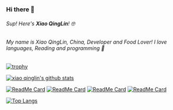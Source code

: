 ### Hi there 👋

###### Sup! Here's **Xiao QingLin**! 🤓 

###### My name is Xiao QingLin, China, Developer and Food Lover! I love languages, Reading and programming 🎈

[![trophy](https://github-profile-trophy.vercel.app/?username=mallowigi&theme=onedark)](https://github.com/ryo-ma/github-profile-trophy)

[![xiao qinglin's github stats](https://github-readme-stats.vercel.app/api?username=xqlip&count_private=true&show_icons=true&theme=radical&show_owner=true)](https://github.com/xqlip)

[![ReadMe Card](https://github-readme-stats.vercel.app/api/pin/?username=xqlip&repo=lin_terminal&theme=onedark)](https://github.com/xqlip/lin_terminal)
[![ReadMe Card](https://github-readme-stats.vercel.app/api/pin/?username=xqlip&repo=tdd&theme=radical)](https://github.com/xqlip/tdd)
[![ReadMe Card](https://github-readme-stats.vercel.app/api/pin/?username=xqlip&repo=geektime-ELK&theme=cobalt)](https://github.com/xqlip/geektime-ELK)
[![ReadMe Card](https://github-readme-stats.vercel.app/api/pin/?username=xqlip&repo=docker_practice&theme=cobalt)](https://github.com/xqlip/docker_practice)




[![Top Langs](https://github-readme-stats.vercel.app/api/top-langs/?username=xqlip&theme=radical)](https://github.com/anuraghazra/github-readme-stats)

<!--
**xqlip/xqlip** is a ✨ _special_ ✨ repository because its `README.md` (this file) appears on your GitHub profile.
Here are some ideas to get you started:

- 🔭 I’m currently working on ...
- 🌱 I’m currently learning ...
- 👯 I’m looking to collaborate on ...
- 🤔 I’m looking for help with ...
- 💬 Ask me about ...
- 📫 How to reach me: ...
- 😄 Pronouns: ...
- ⚡ Fun fact: ...
-->
